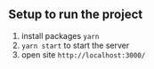 ## Setup to run the project

1.  install packages `yarn`
2.  `yarn start` to start the server
3.  open site `http://localhost:3000/`
